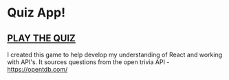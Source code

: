 # Quiz App!

## [PLAY THE QUIZ](https://mhlamb.github.io/Quiz-App/)

I created this game to help develop my understanding of React and working with API's. It sources questions from the open trivia API - https://opentdb.com/
